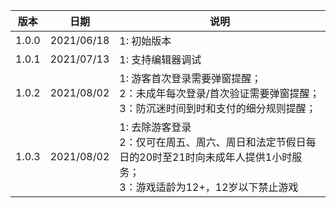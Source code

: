 |  版本   |  日期  |  说明 |
|  ----  | ----  |   ----  |
| 1.0.0  | 2021/06/18 | 1: 初始版本  |
| 1.0.1  | 2021/07/13 | 1:  支持编辑器调试   |
| 1.0.2  | 2021/08/02 | 1: 游客首次登录需要弹窗提醒；<br/>2：未成年每次登录/首次验证需要弹窗提醒；<br/>3：防沉迷时间到时和支付的细分规则提醒；  |
| 1.0.3  | 2021/08/02 | 1: 去除游客登录<br/>2：仅可在周五、周六、周日和法定节假日每日的20时至21时向未成年人提供1小时服务；<br/>3：游戏适龄为12+，12岁以下禁止游戏  |

